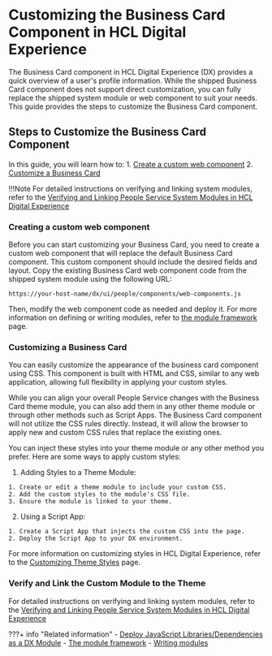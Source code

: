 
# Customizing the Business Card Component in HCL Digital Experience

The Business Card component in HCL Digital Experience (DX) provides a quick overview of a user's profile information. While the shipped Business Card component does not support direct customization, you can fully replace the shipped system module or web component to suit your needs. This guide provides the steps to customize the Business Card component.

## Steps to Customize the Business Card Component
In this guide, you will learn how to:
    1. [Create a custom web component](#creating-a-custom-web-component)
    2. [Customize a Business Card](#customizing-a-business-card)

!!!Note
    For detailed instructions on verifying and linking system modules, refer to the [Verifying and Linking People Service System Modules in HCL Digital Experience](../link_system_module_to_theme.md)
### Creating a custom web component

Before you can start customizing your Business Card, you need to create a custom web component that will replace the default Business Card component. This custom component should include the desired fields and layout. Copy the existing Business Card web component code from the shipped system module using the following URL:

```
https://your-host-name/dx/ui/people/components/web-components.js
```

Then, modify the web component code as needed and deploy it. For more information on defining or writing modules, refer to [the module framework](https://opensource.hcltechsw.com/digital-experience/latest/build_sites/themes_skins/the_module_framework/) page.

### Customizing a Business Card

You can easily customize the appearance of the business card component using CSS. This component is built with HTML and CSS, similar to any web application, allowing full flexibility in applying your custom styles.

While you can align your overall People Service changes with the Business Card theme module, you can also add them in any other theme module or through other methods such as Script Apps. The Business Card component will not utilize the CSS rules directly. Instead, it will allow the browser to apply new and custom CSS rules that replace the existing ones.

You can inject these styles into your theme module or any other method you prefer. Here are some ways to apply custom styles:

  1. Adding Styles to a Theme Module:

    1. Create or edit a theme module to include your custom CSS.
    2. Add the custom styles to the module's CSS file.
    3. Ensure the module is linked to your theme.

  2. Using a Script App:

    1. Create a Script App that injects the custom CSS into the page.
    2. Deploy the Script App to your DX environment.

For more information on customizing styles in HCL Digital Experience, refer to the [Customizing Theme Styles](https://opensource.hcltechsw.com/digital-experience/latest/build_sites/themes_skins/customizing_theme/styles/?h=custom+style) page.


### Verify and Link the Custom Module to the Theme

For detailed instructions on verifying and linking system modules, refer to the [Verifying and Linking People Service System Modules in HCL Digital Experience](../link_system_module_to_theme.md)

???+ info "Related information"
    - [Deploy JavaScript Libraries/Dependencies as a DX Module](https://opensource.hcltechsw.com/digital-experience/latest/guide_me/tutorials/scriptapps/how_to/02_dependencies_as_module/)
    - [The module framework](https://opensource.hcltechsw.com/digital-experience/latest/build_sites/themes_skins/the_module_framework/)
    - [Writing modules](https://opensource.hcltechsw.com/digital-experience/latest/build_sites/themes_skins/the_module_framework/writing_module/)